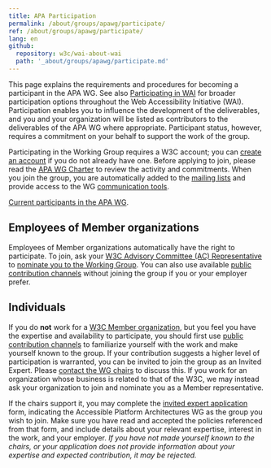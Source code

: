 ```yaml
---
title: APA Participation 
permalink: /about/groups/apawg/participate/
ref: /about/groups/apawg/participate/
lang: en
github:
  repository: w3c/wai-about-wai
  path: '_about/groups/apawg/participate.md'
---
```


This page explains the requirements and procedures for becoming a participant in the APA WG. See also [Participating in WAI](http://www.w3.org/WAI/participation) for broader participation options throughout the Web Accessibility Initiative (WAI). Participation enables you to influence the development of the deliverables, and you and your organization will be listed as contributors to the deliverables of the APA WG where appropriate. Participant status, however, requires a commitment on your behalf to support the work of the group.

Participating in the Working Group requires a W3C account; you can [create an account](https://www.w3.org/accounts/request) if you do not already have one. Before applying to join, please read the [APA WG Charter](https://www.w3.org/WAI/APA/charter) to review the activity and commitments. When you join the group, you are automatically added to the [mailing lists](/about/groups/apawg/contribute/#lists) and provide access to the WG [communication tools](/about/groups/apawg/communication/).

[Current participants in the APA WG](https://www.w3.org/groups/wg/apa/participants/).

## Employees of Member organizations

Employees of Member organizations automatically have the right to participate. To join, ask your [W3C Advisory Committee (AC) Representative](https://www.w3.org/Member/ACList) to [nominate you to the Working Group](http://www.w3.org/2004/01/pp-impl/83907/join). You can also use available [public contribution channels](/about/groups/apawg/contribute/) without joining the group if you or your employer prefer.

## Individuals

If you do **not** work for a [W3C Member organization](http://www.w3.org/Consortium/Member/List), but you feel you have the expertise and availability to participate, you should first use [public contribution channels](/about/groups/apaw/contribute/) to familiarize yourself with the work and make yourself known to the group. If your contribution suggests a higher level of participation is warranted, you can be invited to join the group as an Invited Expert. Please [contact the WG chairs](mailto:group-apa-chairs@w3.org) to discuss this. If you work for an organization whose business is related to that of the W3C, we may instead ask your organization to join and nominate you as a Member representative.

If the chairs support it, you may complete the [invited expert application](https://www.w3.org/ieapp/new) form, indicating the Accessible Platform Architectures WG as the group you wish to join. Make sure you have read and accepted the policies referenced from that form, and include details about your relevant expertise, interest in the work, and your employer. _If you have not made yourself known to the chairs, or your application does not provide information about your expertise and expected contribution, it may be rejected._
